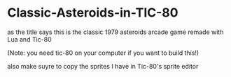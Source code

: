 # Classic-Asteroids-in-TIC-80
as the title says this is the classic 1979 asteroids arcade game remade with Lua and Tic-80

(Note: you need tic-80 on your computer if you want to build this!)

also make suyre to copy the sprites I have in Tic-80's sprite editor
